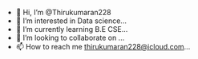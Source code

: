 - 👋 Hi, I’m @Thirukumaran228
- 👀 I’m interested in Data science...
- 🌱 I’m currently learning B.E CSE...
- 💞️ I’m looking to collaborate on ...
- 📫 How to reach me thirukumaran228@icloud.com...

<!---
Thirukumaran228/Thirukumaran228 is a ✨ special ✨ repository because its `README.md` (this file) appears on your GitHub profile.
You can click the Preview link to take a look at your changes.
--->
